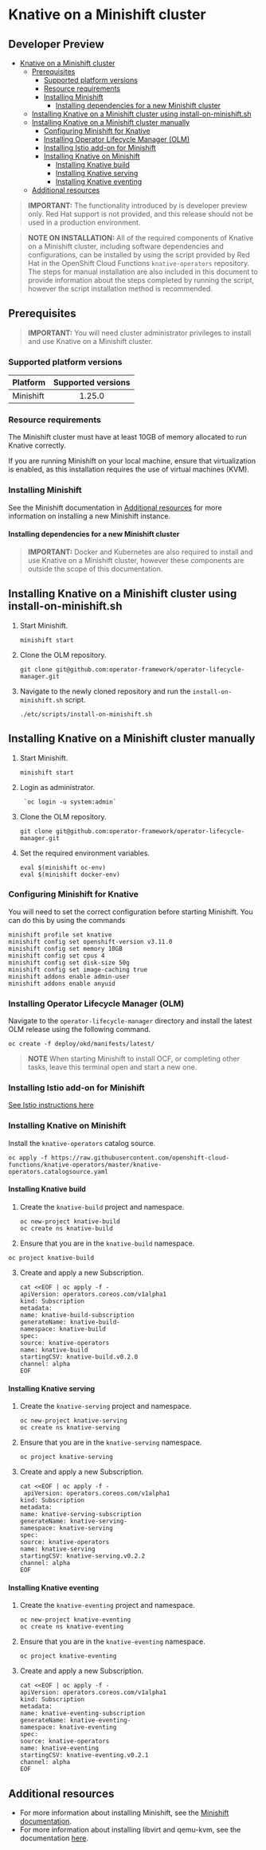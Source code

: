 # Knative on a Minishift cluster
Developer Preview
------

<!-- TOC depthFrom:1 depthTo:6 withLinks:1 updateOnSave:1 orderedList:0 -->

- [Knative on a Minishift cluster](#knative-on-a-minishift-cluster)
	- [Prerequisites](#prerequisites)
		- [Supported platform versions](#supported-platform-versions)
		- [Resource requirements](#resource-requirements)
		- [Installing Minishift](#installing-minishift)
			- [Installing dependencies for a new Minishift cluster](#installing-dependencies-for-a-new-minishift-cluster)
	- [Installing Knative on a Minishift cluster using install-on-minishift.sh](#installing-knative-on-a-minishift-cluster-using-install-on-minishiftsh)
	- [Installing Knative on a Minishift cluster manually](#installing-knative-on-a-minishift-cluster-manually)
		- [Configuring Minishift for Knative](#configuring-minishift-for-knative)
		- [Installing Operator Lifecycle Manager (OLM)](#installing-operator-lifecycle-manager-olm)
		- [Installing Istio add-on for Minishift](#installing-istio-add-on-for-minishift)
		- [Installing Knative on Minishift](#installing-knative-on-minishift)
			- [Installing Knative build](#installing-knative-build)
			- [Installing Knative serving](#installing-knative-serving)
			- [Installing Knative eventing](#installing-knative-eventing)
	- [Additional resources](#additional-resources)

<!-- /TOC -->

> **IMPORTANT:** The functionality introduced by  is developer preview only. Red Hat support is not provided, and this release should not be used in a production environment.

> **NOTE ON INSTALLATION:** All of the required components of Knative on a Minishift cluster, including software dependencies and configurations, can be installed by using the script provided by Red Hat in the OpenShift Cloud Functions `knative-operators` repository. The steps for manual installation are also included in this document to provide information about the steps completed by running the script, however the script installation method is recommended.

## Prerequisites

> **IMPORTANT:** You will need cluster administrator privileges to install and use Knative on a Minishift cluster.

### Supported platform versions

| Platform        | Supported versions           |
| ------------- |:-------------:|
| Minishift      | 1.25.0 |

### Resource requirements

The Minishift cluster must have at least 10GB of memory allocated to run Knative correctly.

If you are running Minishift on your local machine, ensure that virtualization is enabled, as this installation requires the use of virtual machines (KVM).

### Installing Minishift

See the Minishift documentation in [Additional resources](#additional-resources) for more information on installing a new Minishift instance.

#### Installing dependencies for a new Minishift cluster

> **IMPORTANT:** Docker and Kubernetes are also required to install and use Knative on a Minishift cluster, however these components are outside the scope of this documentation.

## Installing Knative on a Minishift cluster using install-on-minishift.sh

1. Start Minishift.

   `minishift start`  

2. Clone the OLM repository.

   `git clone git@github.com:operator-framework/operator-lifecycle-manager.git`  

3. Navigate to the newly cloned repository and run the `install-on-minishift.sh` script.

   `./etc/scripts/install-on-minishift.sh`  

## Installing Knative on a Minishift cluster manually

1. Start Minishift.

   `minishift start`  

2. Login as administrator.

	 	`oc login -u system:admin`  

3. Clone the OLM repository.

   `git clone git@github.com:operator-framework/operator-lifecycle-manager.git`  

4. Set the required environment variables.

	 `eval $(minishift oc-env)`  
	 `eval $(minishift docker-env)`  

### Configuring Minishift for Knative

You will need to set the correct configuration before starting Minishift. You can do this by using the commands

   `minishift profile set knative`  
	 `minishift config set openshift-version v3.11.0`  
	 `minishift config set memory 10GB`  
	 `minishift config set cpus 4`  
	 `minishift config set disk-size 50g`  
	 `minishift config set image-caching true`  
	 `minishift addons enable admin-user`  
	 `minishift addons enable anyuid`  

### Installing Operator Lifecycle Manager (OLM)

Navigate to the `operator-lifecycle-manager` directory and install the latest OLM release using the following command.

   `oc create -f deploy/okd/manifests/latest/`  

>**NOTE** When starting Minishift to install OCF, or completing other tasks,  leave this terminal open and start a new one.

### Installing Istio add-on for Minishift
[See Istio instructions here](https://github.com/minishift/minishift-addons/tree/master/add-ons/istio#istio-add-on)

### Installing Knative on Minishift

Install the `knative-operators` catalog source.

   `oc apply -f https://raw.githubusercontent.com/openshift-cloud-functions/knative-operators/master/knative-operators.catalogsource.yaml`  

#### Installing Knative build

1. Create the `knative-build` project and namespace.

   `oc new-project knative-build`  
   `oc create ns knative-build`   

2. Ensure that you are in the `knative-build` namespace.

  `oc project knative-build`  

3. Create and apply a new Subscription.

   `cat <<EOF | oc apply -f -`   
    `apiVersion: operators.coreos.com/v1alpha1`   
    `kind: Subscription`   
    `metadata:`   
      `name: knative-build-subscription`   
      `generateName: knative-build-`   
      `namespace: knative-build`   
    `spec:`   
      `source: knative-operators`   
      `name: knative-build`   
      `startingCSV: knative-build.v0.2.0`   
      `channel: alpha`   
   `EOF`   

#### Installing Knative serving

1. Create the `knative-serving` project and namespace.

   `oc new-project knative-serving`  
   `oc create ns knative-serving`   

2. Ensure that you are in the `knative-serving` namespace.

    `oc project knative-serving`  

3. Create and apply a new Subscription.

    `cat <<EOF | oc apply -f -`   
    ` apiVersion: operators.coreos.com/v1alpha1`   
    `kind: Subscription`   
    `metadata:`   
    `name: knative-serving-subscription`   
      `generateName: knative-serving-`   
      `namespace: knative-serving`   
    `spec:`   
      `source: knative-operators`   
      `name: knative-serving`   
      `startingCSV: knative-serving.v0.2.2`   
      `channel: alpha`   
      `EOF`   

#### Installing Knative eventing

1. Create the `knative-eventing` project and namespace.

    `oc new-project knative-eventing`  
    `oc create ns knative-eventing`   

2. Ensure that you are in the `knative-eventing` namespace.

    `oc project knative-eventing`  

3. Create and apply a new Subscription.

    `cat <<EOF | oc apply -f -`   
    `apiVersion: operators.coreos.com/v1alpha1`   
    `kind: Subscription`   
    `metadata:`   
      `name: knative-eventing-subscription`   
      `generateName: knative-eventing-`   
      `namespace: knative-eventing`   
    `spec:`   
      `source: knative-operators`   
      `name: knative-eventing`   
      `startingCSV: knative-eventing.v0.2.1`   
      `channel: alpha`   
   `EOF`   

## Additional resources
* For more information about installing Minishift, see the [Minishift documentation](https://docs.okd.io/latest/minishift/getting-started/installing.html).
* For more information about installing libvirt and qemu-kvm, see the documentation [here](https://docs.okd.io/latest/minishift/getting-started/setting-up-virtualization-environment.html).
